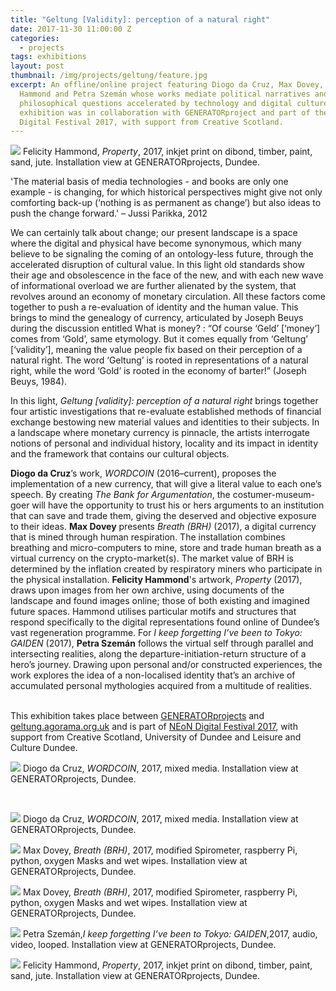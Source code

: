 ```yaml
---
title: "Geltung [Validity]: perception of a natural right"
date: 2017-11-30 11:00:00 Z
categories:
  - projects
tags: exhibitions
layout: post
thumbnail: /img/projects/geltung/feature.jpg
excerpt: An offline/online project featuring Diogo da Cruz, Max Dovey, Felicity
  Hammond and Petra Szemán whose works mediate political narratives and
  philosophical questions accelerated by technology and digital culture. This
  exhibition was in collaboration with GENERATORproject and part of the NEoN
  Digital Festival 2017, with support from Creative Scotland.
---
```

![](/img/projects/geltung/geltung-5.jpg)
Felicity Hammond, *Property*, 2017, inkjet print on dibond, timber, paint, sand, jute. Installation view at GENERATORprojects, Dundee.<br>

'The material basis of media technologies - and books are only one example - is changing, for which historical perspectives might give not only comforting back-up (‘nothing is as permanent as change’) but also ideas to push the change forward.' – Jussi Parikka, 2012

We can certainly talk about change; our present landscape is a space where the digital and physical have become synonymous, which many believe to be signaling the coming of an ontology-less future, through the accelerated disruption of cultural value. In this light old standards show their age and obsolescence in the face of the new, and with each new wave of informational overload we are further alienated by the system, that revolves around an economy of monetary circulation. All these factors come together to push a re-evaluation of identity and the human value. This brings to mind the genealogy of currency, articulated by Joseph Beuys during the discussion entitled What is money? : “Of course ‘Geld’ \[‘money’] comes from ‘Gold’, same etymology. But it comes equally from ‘Geltung’ \[‘validity’], meaning the value people fix based on their perception of a natural right. The word ‘Geltung’ is rooted in representations of a natural right, while the word ‘Gold’ is rooted in the economy of barter!” (Joseph Beuys, 1984).

In this light, *Geltung \[validity]: perception of a natural right* brings together four artistic investigations that re-evaluate established methods of financial exchange bestowing new material values and identities to their subjects. In a landscape where monetary currency is pinnacle, the artists interrogate notions of personal and individual history, locality and its impact in identity and the framework that contains our cultural objects.

**Diogo da Cruz**’s work, *WORDCOIN* (2016–current), proposes the implementation of a new currency, that will give a literal value to each one’s speech. By creating *The Bank for Argumentation*, the costumer-museum-goer will have the opportunity to trust his or hers arguments to an institution that can save and trade them, giving the deserved and objective exposure to their ideas. **Max Dovey** presents *Breath (BRH)* (2017), a digital currency that is mined through human respiration. The installation combines breathing and micro-computers to mine, store and trade human breath as a virtual currency on the crypto-market(s). The market value of BRH is determined by the inflation created by respiratory miners who participate in the physical installation. **Felicity Hammond**'s artwork, *Property* (2017), draws upon images from her own archive, using documents of the landscape and found images online; those of both existing and imagined future spaces. Hammond utilises particular motifs and structures that respond specifically to the digital representations found online of Dundee’s vast regeneration programme. For *I keep forgetting I’ve been to Tokyo: GAIDEN* (2017), **Petra Szemán** follows the virtual self through parallel and intersecting realities, along the departure-initiation-return structure of a hero’s journey. Drawing upon personal and/or constructed experiences, the work explores the idea of a non-localised identity that’s an archive of accumulated personal mythologies acquired from a multitude of realities.

\
This exhibition takes place between [GENERATORprojects](https://www.generatorprojects.co.uk/projects/geltung-validity-perception-of-a-natural-right) and [geltung.agorama.org.uk](http://geltung.agorama.org.uk) and is part of [NEoN Digital Festival 2017](https://northeastofnorth.com/event/geltung-validity-perception-natural-right/), with support from Creative Scotland, University of Dundee and Leisure and Culture Dundee.

![](/img/projects/geltung/geltung-1.jpg)
Diogo da Cruz, *WORDCOIN*, 2017, mixed media. Installation view at GENERATORprojects, Dundee.

<br>

![](/img/projects/geltung/geltung-2.jpg)
Diogo da Cruz, *WORDCOIN*, 2017, mixed media. Installation view at GENERATORprojects, Dundee.<br>

![](/img/projects/geltung/geltung-3.jpg)
Max Dovey, *Breath (BRH)*, 2017, modified Spirometer, raspberry Pi, python, oxygen Masks and wet wipes. Installation view at GENERATORprojects, Dundee.<br>

![](/img/projects/geltung/geltung-3a.jpg)
Max Dovey, *Breath (BRH)*, 2017, modified Spirometer, raspberry Pi, python, oxygen Masks and wet wipes. Installation view at GENERATORprojects, Dundee.<br>

![](/img/projects/geltung/geltung-4.jpg)
Petra Szemán,*I keep forgetting I’ve been to Tokyo: GAIDEN*,2017, audio, video, looped. Installation view at GENERATORprojects, Dundee.<br>

![](/img/projects/geltung/geltung-5a.jpg)
Felicity Hammond, *Property*, 2017, inkjet print on dibond, timber, paint, sand, jute. Installation view at GENERATORprojects, Dundee.<br>